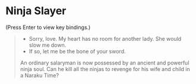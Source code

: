 # Ninja Slayer

(Press Enter to view key bindings.)

> - Sorry, love. My heart has no room for another lady. She would slow me down.
> - If so, let me be the bone of your sword.
>
> An ordinary salaryman is now possessed by an ancient and powerful ninja soul. Can he kill all the ninjas to revenge for his wife and child in a Naraku Time?
